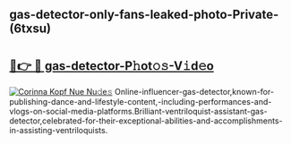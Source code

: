 ## gas-detector-only-fans​-leaked-photo​-Private-(6txsu)


# <h2><a href="https://mediaupload.pro?title=gas-detector&ref=git">🔗👉 🔴 gas-detector-P𝚑ot𝚘𝚜-V𝚒d𝚎o</a></h2>

[![Corinna Kopf Nue Nu𝚍e𝚜](https://i.imgur.com/0qMVB7G.gif)](https://mediaupload.pro?title=gas-detector&ref=git)
Online-influencer-gas-detector,known-for-publishing-dance-and-lifestyle-content,-including-performances-and-vlogs-on-social-media-platforms.Brilliant-ventriloquist-assistant-gas-detector,celebrated-for-their-exceptional-abilities-and-accomplishments-in-assisting-ventriloquists.  